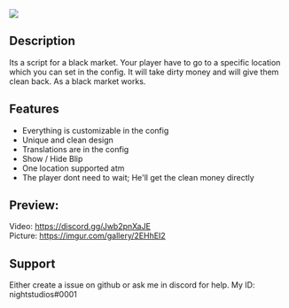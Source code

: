 <img src="https://cdn.discordapp.com/attachments/849127669140553780/849130878525505566/blackmoney_thumbnail.png">

## Description
Its a script for a black market. Your player have to go to a specific location which you can set in the config. It will take dirty money and will give them clean back. As a black market works.

## Features
* Everything is customizable in the config
* Unique and clean design
* Translations are in the config
* Show / Hide Blip
* One location supported atm
* The player dont need to wait; He'll get the clean money directly

## Preview:
Video: https://discord.gg/Jwb2pnXaJE <br>
Picture: https://imgur.com/gallery/2EHhEI2

## Support
Either create a issue on github or ask me in discord for help. My ID: nightstudios#0001
